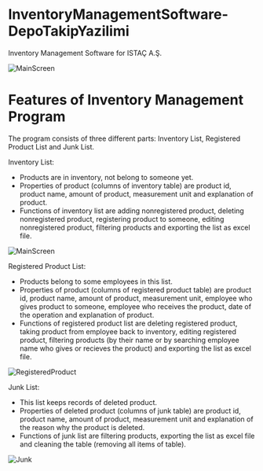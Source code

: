 # InventoryManagementSoftware-DepoTakipYazilimi
Inventory Management Software for ISTAÇ A.Ş.


![MainScreen](https://user-images.githubusercontent.com/80919382/140296498-88e2331e-767b-4d6f-9382-d26e8326a857.PNG)

# Features of Inventory Management Program

The program consists of three different parts: Inventory List, Registered Product List and Junk List.

Inventory List:
- Products are in inventory, not belong to someone yet. 
- Properties of product (columns of inventory table) are product id, product name, amount of product, measurement unit and explanation of product.
- Functions of inventory list are adding nonregistered product, deleting nonregistered product, registering product to someone, editing nonregistered product, filtering products and exporting the list as excel file.


![MainScreen](https://user-images.githubusercontent.com/80919382/140299537-688877b7-08ef-4044-bf41-be7fc35c42fb.PNG)


Registered Product List:
- Products belong to some employees in this list.
- Properties of product (columns of registered product table) are product id, product name, amount of product, measurement unit, employee who gives product to someone, employee who receives the product, date of the operation and explanation of product.
- Functions of registered product list are deleting registered product, taking product from employee back to inventory, editing registered product, filtering products (by their name or by searching employee name who gives or recieves the product) and exporting the list as excel file.


![RegisteredProduct](https://user-images.githubusercontent.com/80919382/140299557-69e36ee6-6f13-40ae-8ddf-4ac21a942222.PNG)



Junk List:
- This list keeps records of deleted product.
- Properties of deleted product (columns of junk table) are product id, product name, amount of product, measurement unit and explanation of the reason why the product is deleted.
- Functions of junk list are filtering products, exporting the list as excel file and cleaning the table (removing all items of table).


![Junk](https://user-images.githubusercontent.com/80919382/140299581-47a57049-14db-4899-b96f-46115a8c25aa.PNG)



